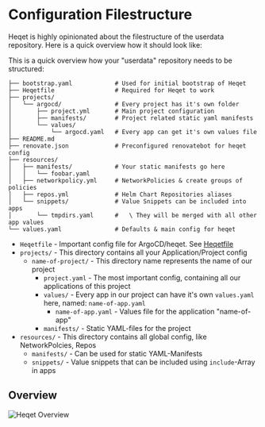 # Configuration Filestructure

Heqet is highly opinionated about the filestructure of the userdata repository. Here is a quick overview how it should look like:

This is a quick overview how your "userdata" repository needs to be structured:
```
├── bootstrap.yaml            # Used for initial bootstrap of Heqet
├── Heqetfile                 # Required for Heqet to work
├── projects/
│   └── argocd/               # Every project has it's own folder
│       ├── project.yml       # Main project configuration
│       ├── manifests/        # Project related static yaml manifests
│       └── values/
│           └── argocd.yaml   # Every app can get it's own values file
├── README.md
├── renovate.json             # Preconfigured renovatebot for heqet config
├── resources/
│   ├── manifests/            # Your static manifests go here
│   │   └── foobar.yaml       
│   ├── networkpolicy.yml     # NetworkPolicies & create groups of policies
│   ├── repos.yml             # Helm Chart Repositories aliases
│   └── snippets/             # Value Snippets can be included into apps
│       └── tmpdirs.yaml      #   \ They will be merged with all other app values 
└── values.yaml               # Defaults & main config for heqet
```

* `Heqetfile` - Important config file for ArgoCD/heqet. See [Heqetfile](/heqet/config/heqetfile)
* `projects/` - This directory contains all your Application/Project config
  * `name-of-project/` - This directory name represents the name of our project
    * `project.yaml` - The most important config, containing all our applications of this project
    * `values/` - Every app in our project can have it's own `values.yaml` here, named: `name-of-app.yaml`
      * `name-of-app.yaml` - Values file for the application "name-of-app"
    * `manifests/` - Static YAML-files for the project
* `resources/` - This directory contains all global config, like NetworkPolcies, Repos 
   * `manifests/` - Can be used for static YAML-Manifests
   * `snippets/` - Value snippets that can be included using `include`-Array in apps

## Overview

![Heqet Overview](https://lib42.github.io/heqet/assets/heqet-directory-overview.jpg)
